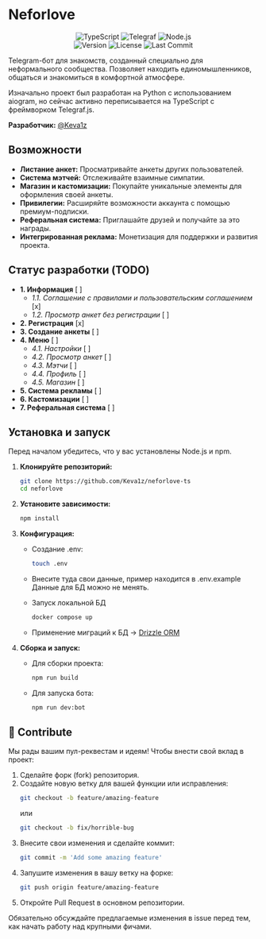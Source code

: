 # Neforlove

<p align="center">
  <img src="https://img.shields.io/badge/TypeScript-3178C6?style=for-the-badge&logo=typescript&logoColor=white" alt="TypeScript">
  <img src="https://img.shields.io/badge/Telegraf.js-26A5E4?style=for-the-badge&logo=telegram&logoColor=white" alt="Telegraf">
  <img src="https://img.shields.io/badge/Node.js-339933?style=for-the-badge&logo=nodedotjs&logoColor=white" alt="Node.js">
  <br>
  <img src="https://img.shields.io/github/package-json/v/Keva1z/neforlove-ts?style=for-the-badge&color=purple" alt="Version">
  <img src="https://img.shields.io/badge/license-MIT-green?style=for-the-badge" alt="License">
  <img src="https://img.shields.io/github/last-commit/Keva1z/neforlove-ts?style=for-the-badge&color=blue" alt="Last Commit">
</p>

Telegram-бот для знакомств, созданный специально для неформального сообщества. Позволяет находить единомышленников, общаться и знакомиться в комфортной атмосфере.

Изначально проект был разработан на Python с использованием aiogram, но сейчас активно переписывается на TypeScript с фреймворком Telegraf.js.

**Разработчик:** [@Keva1z](https://t.me/Keva1z)

## Возможности

-   **Листание анкет:** Просматривайте анкеты других пользователей.
-   **Система мэтчей:** Отслеживайте взаимные симпатии.
-   **Магазин и кастомизации:** Покупайте уникальные элементы для оформления своей анкеты.
-   **Привилегии:** Расширяйте возможности аккаунта с помощью премиум-подписки.
-   **Реферальная система:** Приглашайте друзей и получайте за это награды.
-   **Интегрированная реклама:** Монетизация для поддержки и развития проекта.

## Статус разработки (TODO)

-   **1. Информация** [ ]
    -   *1.1. Соглашение с правилами и пользовательским соглашением* [x]
    -   *1.2. Просмотр анкет без регистрации* [ ]
-   **2. Регистрация** [x]
-   **3. Создание анкеты** [ ]
-   **4. Меню** [ ]
    -   *4.1. Настройки* [ ]
    -   *4.2. Просмотр анкет* [ ]
    -   *4.3. Мэтчи* [ ]
    -   *4.4. Профиль* [ ]
    -   *4.5. Магазин* [ ]
-   **5. Система рекламы** [ ]
-   **6. Кастомизации** [ ]
-   **7. Реферальная система** [ ]

## Установка и запуск

Перед началом убедитесь, что у вас установлены Node.js и npm.

1.  **Клонируйте репозиторий:**
    ```bash
    git clone https://github.com/Keva1z/neforlove-ts
    cd neforlove
    ```

2.  **Установите зависимости:**
    ```bash
    npm install
    ```

3.  **Конфигурация:**
    *   Создание .env:
        ```bash
        touch .env
        ```
    *   Внесите туда свои данные, пример находится в .env.example
        Данные для БД можно не менять.

    *   Запуск локальной БД
        ```bash
        docker compose up
        ```
    
    *   Применение миграций к БД ->
        [Drizzle ORM](./docs/drizzle.md)

4.  **Сборка и запуск:**
    *   Для сборки проекта:
        ```bash
        npm run build
        ```
    *   Для запуска бота:
        ```bash
        npm run dev:bot
        ```

## 🤝 Contribute

Мы рады вашим пул-реквестам и идеям! Чтобы внести свой вклад в проект:

1.  Сделайте форк (fork) репозитория.
2.  Создайте новую ветку для вашей функции или исправления:
    ```bash
    git checkout -b feature/amazing-feature
    ```
    или
    ```bash
    git checkout -b fix/horrible-bug
    ```
3.  Внесите свои изменения и сделайте коммит:
    ```bash
    git commit -m 'Add some amazing feature'
    ```
4.  Запушите изменения в вашу ветку на форке:
    ```bash
    git push origin feature/amazing-feature
    ```
5.  Откройте Pull Request в основном репозитории.

Обязательно обсуждайте предлагаемые изменения в issue перед тем, как начать работу над крупными фичами.
